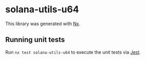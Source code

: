 # solana-utils-u64

This library was generated with [Nx](https://nx.dev).

## Running unit tests

Run `nx test solana-utils-u64` to execute the unit tests via [Jest](https://jestjs.io).
